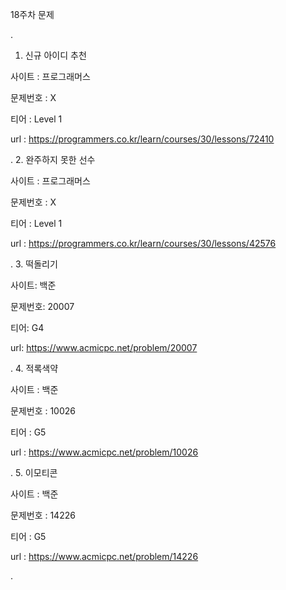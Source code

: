 
18주차 문제





.
1. 신규 아이디 추천

사이트 : 프로그래머스

문제번호 : X

티어 : Level 1

url : https://programmers.co.kr/learn/courses/30/lessons/72410



.
2. 완주하지 못한 선수

사이트 : 프로그래머스

문제번호 : X

티어 : Level 1

url : https://programmers.co.kr/learn/courses/30/lessons/42576



.
3. 떡돌리기

사이트: 백준

문제번호: 20007

티어: G4

url: https://www.acmicpc.net/problem/20007



.
4. 적록색약

사이트 : 백준

문제번호 : 10026

티어 : G5

url : https://www.acmicpc.net/problem/10026



.
5. 이모티콘

사이트 : 백준

문제번호 : 14226

티어 : G5

url : https://www.acmicpc.net/problem/14226



.
